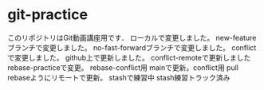 # git-practice
このリポジトリはGit動画講座用です．
ローカルで変更しました。
new-featureブランチで変更しました。
no-fast-forwardブランチで変更しました。
conflictで変更しました。
github上で更新しました。
conflict-remoteで更新しました
rebase-practiceで変更。
rebase-conflict用
mainで更新。conflict用
pull rebaseようにリモートで更新。
stashで練習中
stash練習トラック済み